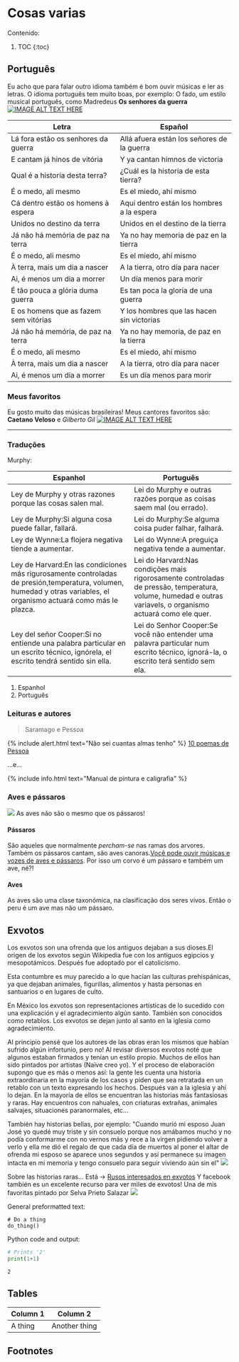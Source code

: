 # Cosas varias

Contenido:

1. TOC
{:toc}

## Português

Eu acho que para falar outro idioma também é bom ouvir músicas e ler as letras. O idioma português tem muito boas, por exemplo: O fado, um estilo musical português, como Madredeus **Os senhores da guerra** [![IMAGE ALT TEXT HERE](http://img.youtube.com/vi/IfBCbqrBdco/0.jpg)](http://www.youtube.com/watch?v=IfBCbqrBdco)

|Letra|Español|
|-|-|
|Lá fora estão os senhores da guerra |Allá afuera están los señores de la guerra|  
|E cantam já hinos de vitória |Y ya cantan himnos de victoria|
|Qual é a historia desta terra?| ¿Cuál es la historia de esta tierra?|
|É o medo, ali mesmo|Es el miedo, ahí mismo|
|Cá dentro estão os homens à espera|Aquí dentro están los hombres a la espera|
|Unidos no destino da terra|Unidos en el destino de la tierra|
|Já não há memória de paz na terra|Ya no hay memoria de paz en la tierra|
|É o medo, ali mesmo|Es el miedo, ahí mismo|
|À terra, mais um dia a nascer|A la tierra, otro día para nacer|
|Ai, é menos um dia a morrer|Un día menos para morir|
|É tão pouca a glória duma guerra|Es tan poca la gloria de una guerra|
|E os homens que as fazem sem vitórias|Y los hombres que las hacen sin victorias|
|Já não há memória, de paz na terra|Ya no hay memoria, de paz en la tierra|
|É o medo, ali mesmo|Es el miedo, ahí mismo|
|À terra, mais um dia a nascer|A la tierra, otro día para nacer|
|Ai, é menos um dia a morrer|Es un día menos para morir|


### Meus favoritos
Eu gosto muito das músicas brasileiras! Meus cantores favoritos são: **Caetano Veloso** e *Gilberto Gil* [![IMAGE ALT TEXT HERE](http://img.youtube.com/vi/FYZpzzbEvHo/0.jpg)](http://www.youtube.com/watch?v=FYZpzzbEvHo)

---

### Traduções

Murphy:

| Espanhol | Português |
|-|-|
| Ley de Murphy y otras razones porque las cosas salen mal. | Lei do Murphy e outras razões porque as coisas saem mal (ou errado). |
|Ley de Murphy:Si alguna cosa puede fallar, fallará.|Lei do Murphy:Se alguma coisa puder falhar, falhará.|
|Ley de Wynne:La flojera negativa tiende a aumentar.|Lei do Wynne:A preguiça negativa tende a aumentar.|
|Ley de Harvard:En las condiciones más rigurosamente controladas de presión,temperatura, volumen, humedad y otras variables, el organismo actuará como más le plazca.|Lei do Harvard:Nas condições mais rigorosamente controladas de pressão, temperatura, volume, humedad e outras variavels, o organismo actuará como ele quer.|
|Ley del señor Cooper:Si no entiende una palabra particular en un escrito técnico, ignórela, el escrito tendrá sentido sin ella.|Lei do Senhor Cooper:Se você não entender uma palavra particular num escrito técnico, ignorá-la, o escrito terá sentido sem ela.|

1. Espanhol
1. Português

### Leituras e autores

> Saramago e Pessoa

{% include alert.html text="Não sei cuantas almas tenho" %} [10 poemas de Pessoa](https://www.revistabula.com/522-os-10-melhores-poemas-de-fernando-pessoa-2/)

...e...

{% include info.html text="Manual de pintura e caligrafia" %}

### Aves e pássaros
![](/images/pelis.jpg)
As aves não são o mesmo que os pássaros! 

#### Pássaros
São aqueles que normalmente *percham-se* nas ramas dos arvores. Também os pássaros cantam, são aves canoras.[Você pode ouvir músicas e vozes de aves e pássaros](https://www.xeno-canto.org/explore). Por isso um corvo é um pássaro e também um ave, né?! 

#### Aves
As aves são uma clase taxonómica, na clasificação dos seres vivos. Então o peru é um ave mas não um pássaro.


## Exvotos
Los exvotos son una ofrenda que los antiguos dejaban a sus dioses.El origen de los exvotos según Wikipedia fue con los antiguos egipcios y mesopotámicos. Después fue adoptado por el catolicismo. 

Esta contumbre es muy parecido a lo que hacían las culturas prehispánicas, ya que dejaban animales, figurillas, alimentos y hasta personas en santuarios o en lugares de culto.

En México los exvotos son representaciones artísticas de lo sucedido con una explicación y el agradecimiento algún santo. También son conocidos como retablos. Los exvotos se dejan junto al santo en la iglesia como agradecimiento.

Al principio pensé que los autores de las obras eran los mismos que habían sufrido algún infortunio, pero no! Al revisar diversos exvotos noté que algunos estaban firmados y tenían un estilo propio. Muchos de ellos han sido pintados por artistas (Naïve creo yo). 
Y el proceso de elaboración supongo que es más o menos así: la gente les cuenta una historia extraordinaria en la mayoría de los casos y piden que sea retratada en un retablo con un texto expresando los hechos. Después van a la iglesia y ahí lo dejan.
En la mayoría de ellos se encuentran las historias más fantasiosas y raras. Hay encuentros con nahuales, con criaturas extrañas, animales salvajes, situaciones paranormales, etc...

También hay historias bellas, por ejemplo: "Cuando murió mi esposo Juan José yo quedé muy triste y sin consuelo porque nos amábamos mucho y no podía conformarme con no vernos más y rece a la virgen pidiendo volver a verlo y ella me dió el regalo de que cada día de muertos al poner el altar de ofrenda mi esposo se aparece unos segundos y así permanece su imagen intacta en mi memoria y tengo consuelo para seguir viviendo aún sin el"
![](/images/exv-ofren.jpg)

Sobre las historias raras... Está -> [Rusos interesados en exvotos](http://retablos.ru/) Y facebook también es un excelente recurso para ver miles de exvotos! 
Una de mis favoritas pintado por Selva Prieto Salazar
![](/images/monosaves.jfif)



General preformatted text:

    # Do a thing
    do_thing()

Python code and output:

```python
# Prints '2'
print(1+1)
```

    2

## Tables

| Column 1 | Column 2 |
|-|-|
| A thing | Another thing |

## Footnotes

[^1]: This is the footnote.

